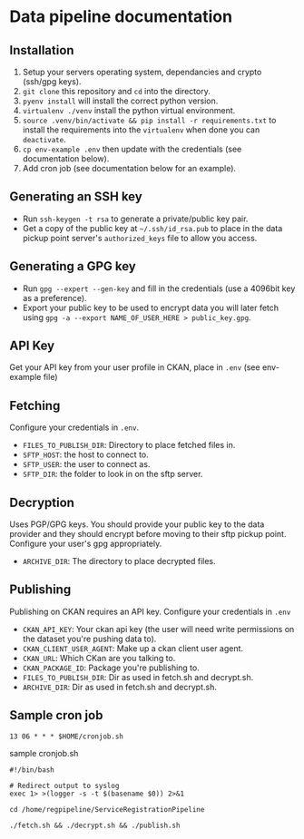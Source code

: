 # Data pipeline documentation

## Installation
 1. Setup your servers operating system, dependancies and crypto (ssh/gpg keys).
 2. `git clone` this repository and `cd` into the directory. 
 3. `pyenv install` will install the correct python version.
 4. `virtualenv ./venv` install the python virtual environment.
 5. `source .venv/bin/activate && pip install -r requirements.txt` to install the requirements into the `virtualenv` when done you can `deactivate`. 
 6. `cp env-example .env` then update with the credentials (see documentation below).
 7. Add cron job (see documentation below for an example).

 ## Generating an SSH key
 - Run `ssh-keygen -t rsa` to generate a private/public key pair.
 - Get a copy of the public key at `~/.ssh/id_rsa.pub` to place in the data pickup point server's `authorized_keys` file to allow you access.

## Generating a GPG key
 - Run `gpg --expert --gen-key` and fill in the credentials (use a 4096bit key as a preference).
 - Export your public key to be used to encrypt data you will later fetch using `gpg -a --export NAME_OF_USER_HERE > public_key.gpg`.

## API Key
Get your API key from your user profile in CKAN, place in `.env` (see env-example file)

## Fetching

Configure your credentials in `.env`.

* `FILES_TO_PUBLISH_DIR`: Directory to place fetched files in.
* `SFTP_HOST`: the host to connect to.
* `SFTP_USER`: the user to connect as.
* `SFTP_DIR`: the folder to look in on the sftp server.

## Decryption

Uses PGP/GPG keys. You should provide your public key to the data provider and they should encrypt before moving to their sftp pickup point. Configure your user's gpg appropriately.

* `ARCHIVE_DIR`: The directory to place decrypted files.

## Publishing

Publishing on CKAN requires an API key. Configure your credentials in `.env`

* `CKAN_API_KEY`: Your ckan api key (the user will need write permissions on the dataset you're pushing data to).
* `CKAN_CLIENT_USER_AGENT`: Make up a ckan client user agent.
* `CKAN_URL`: Which CKan are you talking to.
* `CKAN_PACKAGE_ID`: Package you're publishing to.
* `FILES_TO_PUBLISH_DIR`: Dir as used in fetch.sh and decrypt.sh.
* `ARCHIVE_DIR`: Dir as used in fetch.sh and decrypt.sh.

## Sample cron job
```
13 06 * * * $HOME/cronjob.sh
```

sample cronjob.sh
```
#!/bin/bash

# Redirect output to syslog
exec 1> >(logger -s -t $(basename $0)) 2>&1

cd /home/regpipeline/ServiceRegistrationPipeline

./fetch.sh && ./decrypt.sh && ./publish.sh

```
